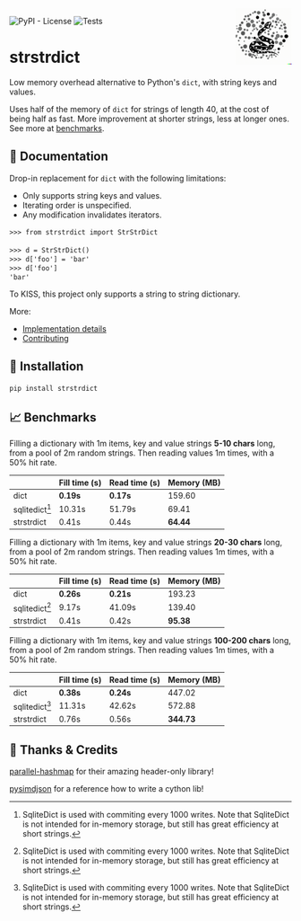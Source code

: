 <img src="https://raw.githubusercontent.com/edgarsi/strstrdict/main/docs/_static/logo.png" alt="logo" width="100" align="right"/>

![PyPI - License](https://img.shields.io/pypi/l/strstrdict.svg?style=flat-square)
![Tests](https://github.com/edgarsi/strstrdict/workflows/Run%20tests/badge.svg)


# strstrdict 

Low memory overhead alternative to Python's `dict`, with string keys and values.

Uses half of the memory of `dict` for strings of length 40, at the cost of being
half as fast. More improvement at shorter strings, less at longer ones. See more
at [benchmarks](#benchmarks).


## 📝 Documentation

Drop-in replacement for `dict` with the following limitations:
* Only supports string keys and values.
* Iterating order is unspecified.
* Any modification invalidates iterators.

```
>>> from strstrdict import StrStrDict

>>> d = StrStrDict()
>>> d['foo'] = 'bar'
>>> d['foo']
'bar'
```
To KISS, this project only supports a string to string dictionary.

More:
* [Implementation details](https://github.com/edgarsi/strstrdict/tree/main/docs/memory.rst)
* [Contributing](https://github.com/edgarsi/strstrdict/tree/main/docs/contrib/index.rst)


## 🐍 Installation

```bash
pip install strstrdict
```


## 📈 Benchmarks<a id="benchmarks"></a>

Filling a dictionary with 1m items, key and value strings
**5-10 chars** long, from a
pool of 2m random strings. Then reading values 1m
times, with a 50% hit rate.

|                      | Fill time (s)   | Read time (s)   | Memory (MB)   |
|----------------------|-----------------|-----------------|---------------|
| dict                 | **0.19s**       | **0.17s**       | 159.60        |
| sqlitedict[^wrapper] | 10.31s          | 51.79s          | 69.41         |
| strstrdict           | 0.41s           | 0.44s           | **64.44**     |


Filling a dictionary with 1m items, key and value strings
**20-30 chars** long, from a
pool of 2m random strings. Then reading values 1m
times, with a 50% hit rate.

|                      | Fill time (s)   | Read time (s)   | Memory (MB)   |
|----------------------|-----------------|-----------------|---------------|
| dict                 | **0.26s**       | **0.21s**       | 193.23        |
| sqlitedict[^wrapper] | 9.17s           | 41.09s          | 139.40        |
| strstrdict           | 0.41s           | 0.42s           | **95.38**     |


Filling a dictionary with 1m items, key and value strings
**100-200 chars** long, from a
pool of 2m random strings. Then reading values 1m
times, with a 50% hit rate.

|                      | Fill time (s)   | Read time (s)   | Memory (MB)   |
|----------------------|-----------------|-----------------|---------------|
| dict                 | **0.38s**       | **0.24s**       | 447.02        |
| sqlitedict[^wrapper] | 11.31s          | 42.62s          | 572.88        |
| strstrdict           | 0.76s           | 0.56s           | **344.73**    |

[^wrapper]: SqliteDict is used with commiting every 1000 writes. Note that
SqliteDict is not intended for in-memory storage, but still has great efficiency
at short strings.


## 🙏 Thanks & Credits

[parallel-hashmap](https://github.com/greg7mdp/parallel-hashmap) for their amazing header-only library!

[pysimdjson](https://github.com/TkTech/pysimdjson) for a reference how to write a cython lib!
